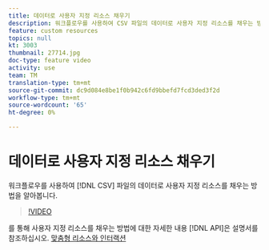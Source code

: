 ```yaml
---
title: 데이터로 사용자 지정 리소스 채우기
description: 워크플로우를 사용하여 CSV 파일의 데이터로 사용자 지정 리소스를 채우는 방법을 알아봅니다.
feature: custom resources
topics: null
kt: 3003
thumbnail: 27714.jpg
doc-type: feature video
activity: use
team: TM
translation-type: tm+mt
source-git-commit: dc9d084e8be1f0b942c6fd9bbefd7fcd3ded3f2d
workflow-type: tm+mt
source-wordcount: '65'
ht-degree: 0%

---
```



# 데이터로 사용자 지정 리소스 채우기

워크플로우를 사용하여 [!DNL CSV] 파일의 데이터로 사용자 지정 리소스를 채우는 방법을 알아봅니다.

>[!VIDEO](https://video.tv.adobe.com/v/27714?quality=9)

를 통해 사용자 지정 리소스를 채우는 방법에 대한 자세한 내용 [!DNL API]은 설명서를 참조하십시오. [맞춤형 리소스와 인터랙션](https://experienceleague.adobe.com/docs/campaign-standard/using/working-with-apis/interacting-with-custom-resources.html.)
